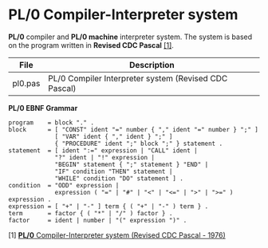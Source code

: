 # PL/0 Compiler-Interpreter system
**PL/0** compiler and **PL/0 machine** interpreter system. The system is based on the program written in **Revised CDC Pascal** [[1]](#1).

|File   |Description                                          |
|-------|-----------------------------------------------------|
|pl0.pas|PL/0 Compiler Interpreter system (Revised CDC Pascal)|

**PL/0 EBNF Grammar**
```
program    = block "." .
block      = [ "CONST" ident "=" number { "," ident "=" number } ";" ]
             [ "VAR" ident { "," ident } ";" ]
             { "PROCEDURE" ident ";" block ";" } statement .
statement  = [ ident ":=" expression | "CALL" ident |
             "?" ident | "!" expression |
             "BEGIN" statement { ";" statement } "END" |
             "IF" condition "THEN" statement |
             "WHILE" condition "DO" statement ] .
condition  = "ODD" expression |
             expression ( "=" | "#" | "<" | "<=" | ">" | ">=" ) expression .
expression = [ "+" | "-" ] term { ( "+" | "-" ) term } .
term       = factor { ( "*" | "/" ) factor } .
factor     = ident | number | "(" expression ")" .
``` 

<a id="1">[1]</a>
[**PL/0** Compiler-Interpreter system (Revised CDC Pascal - 1976)](https://github.com/classic-tools/PL-0/blob/main/PL0-1976/Revised-CDC-Pascal/pl0.pas)
